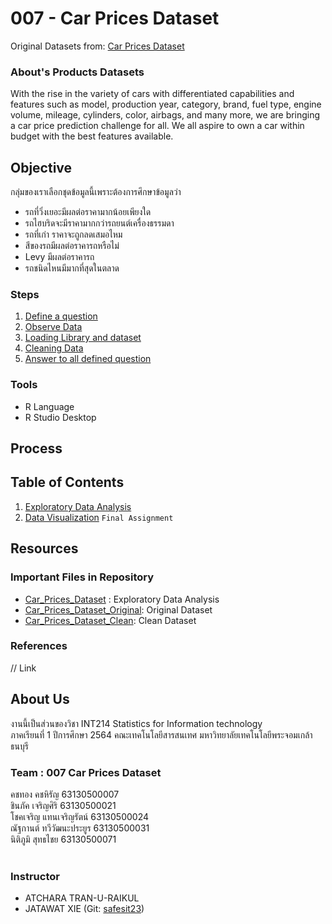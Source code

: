 # 007 - Car Prices Dataset
Original Datasets from: [Car Prices Dataset](https://www.kaggle.com/sidharth178/car-prices-dataset)

### About's Products Datasets
With the rise in the variety of cars with differentiated capabilities and features such as model, production year, category, brand, fuel type, engine volume, mileage, cylinders, color, airbags, and many more, we are bringing a car price prediction challenge for all. We all aspire to own a car within budget with the best features available. 
## Objective
กลุ่มของเราเลือกชุดข้อมูลนี้เพราะต้องการศึกษาข้อมูลว่า <br>
- รถที่วิ่งเยอะมีผลต่อราคามากน้อยเพียงใด<br>
- รถไฮบริดจะมีราคามากกว่ารถยนต์เครื่องธรรมดา<br>
- รถที่เก่า ราคาจะถูกลดเสมอไหม<br>
- สีของรถมีผลต่อราคารถหรือไม่<br>
- Levy มีผลต่อราคารถ<br>
- รถชนิดไหนมีมากที่สุดในตลาด<br>


### Steps
1. [Define a question](#Objective)
2. [Observe Data](./term%20assignment/midterm/Original%20Data/Car_Prices_Dataset_Original.csv)
3. [Loading Library and dataset](./term%20assignment/midterm/Cleaning%20Data)
4. [Cleaning Data](./term%20assignment/midterm/Cleaning%20Data)
5. [Answer to all defined question](./term%20assignment/midterm)

### Tools

- R Language
- R Studio Desktop

## Process

## Table of Contents

1. [Exploratory Data Analysis](./term%20assignment/midterm/README.md)
2. [Data Visualization]() `Final Assignment`

## Resources

### Important Files in Repository

- [Car_Prices_Dataset](./Car_Prices_Dataset.R) : Exploratory Data Analysis
- [Car_Prices_Dataset_Original](./term%20assignment/midterm/Original%20Data/Car_Prices_Dataset_Original.csv): Original Dataset
- [Car_Prices_Dataset_Clean](./term%20assignment/midterm/Cleaning%20Data/Car_Prices_Dataset_Clean.csv): Clean Dataset

### References

// Link


## About Us
งานนี้เป็นส่วนของวิชา INT214 Statistics for Information technology <br/> ภาคเรียนที่ 1 ปีการศึกษา 2564 คณะเทคโนโลยีสารสนเทศ มหาวิทยาลัยเทคโนโลยีพระจอมเกล้าธนบุรี
### Team : 007 Car Prices Dataset
คชทอง คชหิรัญ           63130500007  <br/>
ชินภัค เจริญศิริ            63130500021  <br/>
โชคเจริญ แทนเจริญรัตน์     63130500024 <br/>
ณัฐกานต์ ทวีวัฒนะประยูร     63130500031 <br/>
นิติภูมิ สุทธไชย            63130500071 <br/>
 <br/>

### Instructor
- ATCHARA TRAN-U-RAIKUL
- JATAWAT XIE (Git: [safesit23](https://github.com/safesit23))
